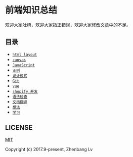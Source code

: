 # 前端知识总结

欢迎大家吐槽，欢迎大家指正错误，欢迎大家修改文章中的不足。

## 目录

* [` html layout `](https://github.com/lvzhenbang/article/blob/master/layout)
* [` canvas `](https://github.com/lvzhenbang/article/blob/master/canvas)
* [` JavaScript `](https://github.com/lvzhenbang/article/blob/master/js)
* [` 正则 `](https://github.com/lvzhenbang/article/blob/master/regular/introduce.md)
* [` 设计模式 `](https://github.com/lvzhenbang/article/blob/master/design-pattern)
* [` Git `](https://github.com/lvzhenbang/article/blob/master/git)
* [` vue `](https://github.com/lvzhenbang/article/blob/master/vue)
* [` shopify 开发 `](https://github.com/lvzhenbang/article/blob/master/shopify)
* [` 语法检查 `](https://github.com/lvzhenbang/article/blob/master/lint)
* [` 文档翻译 `](https://github.com/lvzhenbang/article/blob/master/translate)
* [` 想法 `](https://github.com/lvzhenbang/article/blob/master/idea)
* [` 学习 `](https://github.com/lvzhenbang/article/blob/master/learning)

## LICENSE

[MIT](https://opensource.org/licenses/MIT)

Copyright (c) 2017.9-present, Zhenbang Lv
